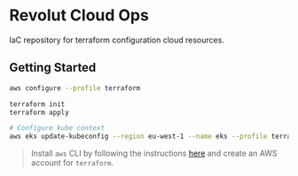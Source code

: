 # Revolut Cloud Ops

IaC repository for terraform configuration cloud resources.

## Getting Started
```bash
aws configure --profile terraform

terraform init
terraform apply

# Configure kube context
aws eks update-kubeconfig --region eu-west-1 --name eks --profile terraform
```

> Install `aws` CLI by following the instructions [here](https://docs.aws.amazon.com/cli/latest/userguide/getting-started-install.html) and create an AWS account for `terraform`.
